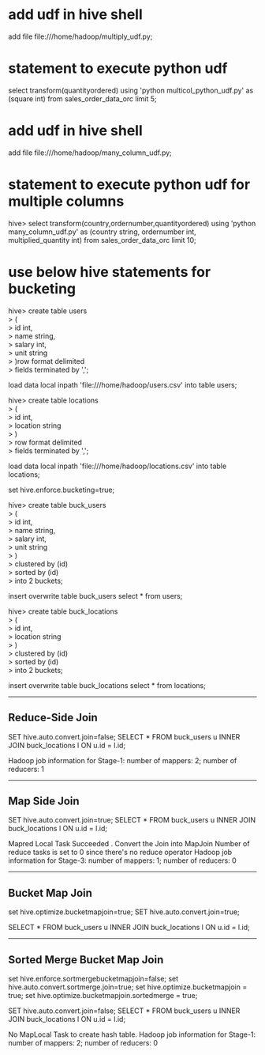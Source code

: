 # add udf in hive shell

add file file:///home/hadoop/multiply_udf.py;


# statement to execute python udf

select transform(quantityordered) using 'python multicol_python_udf.py' as (square int) from sales_order_data_orc
 limit 5;


# add udf in hive shell

add file file:///home/hadoop/many_column_udf.py;


# statement to execute python udf for multiple columns

hive> select transform(country,ordernumber,quantityordered) using 'python many_column_udf.py' as (country string, ordernumber int, multiplied_quantity int) from sales_order_data_orc limit 10;
    
    
# use below hive statements for bucketing

hive> create table users                                                                                                                      
    > (                                                                                                                                       
    > id int,                                                                                                                                 
    > name string,                                                                                                                            
    > salary int,                                                                                                                             
    > unit string                                                                                                                             
    > )row format delimited                                                                                                                   
    > fields terminated by ','; 
  
load data local inpath 'file:///home/hadoop/users.csv' into table users;
    
hive> create table locations                                                                                                                  
    > (                                                                                                                                       
    > id int,                                                                                                                                 
    > location string                                                                                                                         
    > )                                                                                                                                       
    > row format delimited                                                                                                                    
    > fields terminated by ','; 
    
load data local inpath 'file:///home/hadoop/locations.csv' into table locations; 

set hive.enforce.bucketing=true;
    
    
 hive> create table buck_users                                                                                                                 
    > (                                                                                                                                       
    > id int,                                                                                                                                 
    > name string,                                                                                                                            
    > salary int,                                                                                                                             
    > unit string                                                                                                                             
    > )                                                                                                                                       
    > clustered by (id)                                                                                                                       
    > sorted by (id)                                                                                                                          
    > into 2 buckets;
    
insert overwrite table buck_users select * from users;
    
hive> create table buck_locations                                                                                                             
    > (                                                                                                                                       
    > id int,                                                                                                                                 
    > location string                                                                                                                         
    > )                                                                                                                                       
    > clustered by (id)                                                                                                                       
    > sorted by (id)                                                                                                                          
    > into 2 buckets; 
    
 insert overwrite table buck_locations select * from locations;
 
 
 
 
 ------------------------------------------------------------------------------------------------------------------------------
Reduce-Side Join
------------------------------------------------------------------------------------------------------------------------------

SET hive.auto.convert.join=false;
SELECT * FROM buck_users u INNER JOIN buck_locations l ON u.id = l.id;

Hadoop job information for Stage-1: number of mappers: 2; number of reducers: 1

------------------------------------------------------------------------------------------------------------------------------
Map Side Join
------------------------------------------------------------------------------------------------------------------------------

SET hive.auto.convert.join=true;
SELECT * FROM buck_users u INNER JOIN buck_locations l ON u.id = l.id;

Mapred Local Task Succeeded . Convert the Join into MapJoin
Number of reduce tasks is set to 0 since there's no reduce operator
Hadoop job information for Stage-3: number of mappers: 1; number of reducers: 0

------------------------------------------------------------------------------------------------------------------------------
Bucket Map Join
------------------------------------------------------------------------------------------------------------------------------
set hive.optimize.bucketmapjoin=true;
SET hive.auto.convert.join=true;

SELECT * FROM buck_users u INNER JOIN buck_locations l ON u.id = l.id;

------------------------------------------------------------------------------------------------------------------------------
Sorted Merge Bucket Map Join
------------------------------------------------------------------------------------------------------------------------------
set hive.enforce.sortmergebucketmapjoin=false;
set hive.auto.convert.sortmerge.join=true;
set hive.optimize.bucketmapjoin = true;
set hive.optimize.bucketmapjoin.sortedmerge = true;


SET hive.auto.convert.join=false;
SELECT * FROM buck_users u INNER JOIN buck_locations l ON u.id = l.id;

No MapLocal Task to create hash table.
Hadoop job information for Stage-1: number of mappers: 2; number of reducers: 0
 
    
    

